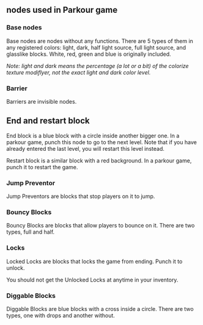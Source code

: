 ## nodes used in Parkour game
### Base nodes
Base nodes are nodes without any functions. There are 5 types of them in any registered colors: light, dark, half light source, full light source, and glasslike blocks. White, red, green and blue is originally included.

*Note: light and dark means the percentage (a lot or a bit) of the colorize texture modiflyer, not the exact light and dark color level.*

### Barrier
Barriers are invisible nodes.

## End and restart block
End block is a blue block with a circle inside another bigger one. In a parkour game, punch this node to go to the next level. Note that if you have already entered the last level, you will restart this level instead.

Restart block is a similar block with a red background. In a parkour game, punch it to restart the game.

### Jump Preventor
Jump Preventors are blocks that stop players on it to jump.

### Bouncy Blocks
Bouncy Blocks are blocks that allow players to bounce on it. There are two types, full and half.

### Locks
Locked Locks are blocks that locks the game from ending. Punch it to unlock.

You should not get the Unlocked Locks at anytime in your inventory.

### Diggable Blocks
Diggable Blocks are blue blocks with a cross inside a circle. There are two types, one with drops and another without.
